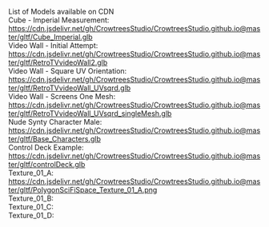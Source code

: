 List of Models available on CDN  
Cube - Imperial Measurement: https://cdn.jsdelivr.net/gh/CrowtreesStudio/CrowtreesStudio.github.io@master/gltf/Cube_Imperial.glb  
Video Wall - Initial Attempt: https://cdn.jsdelivr.net/gh/CrowtreesStudio/CrowtreesStudio.github.io@master/gltf/RetroTVvideoWall2.glb  
Video Wall - Square UV Orientation: https://cdn.jsdelivr.net/gh/CrowtreesStudio/CrowtreesStudio.github.io@master/gltf/RetroTVvideoWall_UVsqrd.glb  
Video Wall - Screens One Mesh: https://cdn.jsdelivr.net/gh/CrowtreesStudio/CrowtreesStudio.github.io@master/gltf/RetroTVvideoWall_UVsqrd_singleMesh.glb  
Nude Synty Character Male: https://cdn.jsdelivr.net/gh/CrowtreesStudio/CrowtreesStudio.github.io@master/gltf/Base_Characters.glb  
Control Deck Example: https://cdn.jsdelivr.net/gh/CrowtreesStudio/CrowtreesStudio.github.io@master/gltf/controlDeck.glb  
Texture_01_A: https://cdn.jsdelivr.net/gh/CrowtreesStudio/CrowtreesStudio.github.io@master/gltf/PolygonSciFiSpace_Texture_01_A.png  
Texture_01_B:  
Texture_01_C:  
Texture_01_D:  

